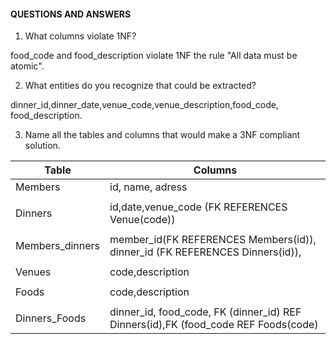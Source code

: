 

####  QUESTIONS AND ANSWERS 

1. What columns violate 1NF?

 food_code and food_description violate 1NF the rule "All data must be atomic".

2. What entities do you recognize that could be extracted?

dinner_id,dinner_date,venue_code,venue_description,food_code, food_description.

3. Name all the tables and columns that would make a 3NF compliant solution.


|Table                |      Columns                                                                      |
|---------------------|-----------------------------------------------------------------------------------|
| Members             |  id, name, adress                                                                 |
|                     |                                                                                   |
| Dinners             |  id,date,venue_code (FK REFERENCES Venue(code))                                   |
|                     |                                                                                   |
| Members_dinners     |  member_id(FK REFERENCES Members(id)), dinner_id (FK REFERENCES Dinners(id)),     |
|                     |                                                                                   |
| Venues              |  code,description                                                                 |
|                     |                                                                                   |
| Foods               |  code,description                                                                 |
|                     |                                                                                   |
| Dinners_Foods       | dinner_id, food_code, FK (dinner_id) REF Dinners(id),FK (food_code REF Foods(code)|




